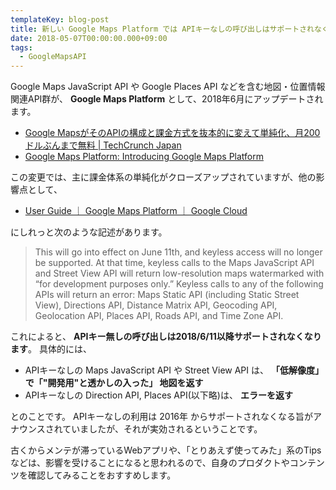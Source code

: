 ```yaml
---
templateKey: blog-post
title: 新しい Google Maps Platform では APIキーなしの呼び出しはサポートされなくなります
date: 2018-05-07T00:00:00.000+09:00
tags:
  - GoogleMapsAPI
---
```

Google Maps JavaScript API や Google Places API などを含む地図・位置情報関連API群が、 **Google Maps Platform** として、2018年6月にアップデートされます。
<!--more-->

* [Google MapsがそのAPIの構成と課金方式を抜本的に変えて単純化、月200ドルぶんまで無料 | TechCrunch Japan](https://jp.techcrunch.com/2018/05/03/2018-05-02-google-revamps-its-google-maps-developer-platform/)
* [Google Maps Platform: Introducing Google Maps Platform](https://mapsplatform.googleblog.com/2018/05/introducing-google-maps-platform.html)

この変更では、主に課金体系の単純化がクローズアップされていますが、他の影響点として、

* [User Guide ｜ Google Maps Platform ｜ Google Cloud](https://cloud.google.com/maps-platform/user-guide/)

にしれっと次のような記述があります。

> This will go into effect on June 11th, and keyless access will no longer be supported. At that time, keyless calls to the Maps JavaScript API and Street View API will return low-resolution maps watermarked with “for development purposes only.” Keyless calls to any of the following APIs will return an error: Maps Static API (including Static Street View), Directions API, Distance Matrix API, Geocoding API, Geolocation API, Places API, Roads API, and Time Zone API.

これによると、 **APIキー無しの呼び出しは2018/6/11以降サポートされなくなります**。
具体的には、

* APIキーなしの Maps JavaScript API や Street View API は、 **「低解像度」で「"開発用"と透かしの入った」 地図を返す**
* APIキーなしの Direction API, Places API(以下略)は、 **エラーを返す**

とのことです。
APIキーなしの利用は 2016年 からサポートされなくなる旨がアナウンスされていましたが、それが実効されるということです。

古くからメンテが滞っているWebアプリや、「とりあえず使ってみた」系のTipsなどは、影響を受けることになると思われるので、自身のプロダクトやコンテンツを確認してみることをおすすめします。
